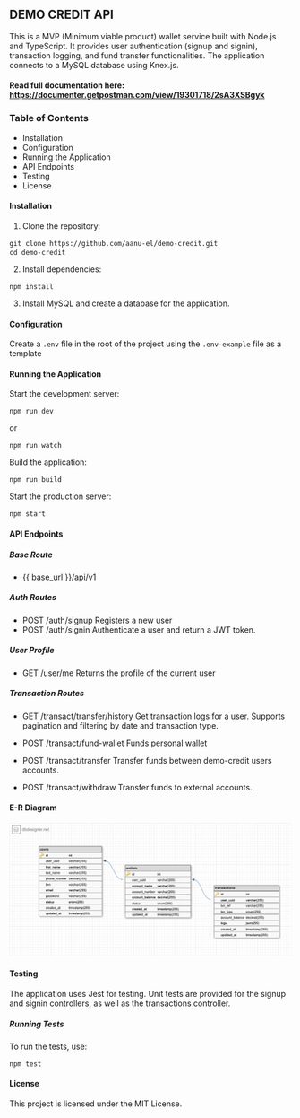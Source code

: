 
## DEMO CREDIT API

This is a MVP (Minimum viable product) wallet service built with Node.js and TypeScript. It provides user authentication (signup and signin), transaction logging, and fund transfer functionalities. The application connects to a MySQL database using Knex.js.

#### Read full documentation here: https://documenter.getpostman.com/view/19301718/2sA3XSBgyk

### Table of Contents

- Installation
- Configuration
- Running the Application
- API Endpoints
- Testing
- License

#### Installation
1. Clone the repository:
````
git clone https://github.com/aanu-el/demo-credit.git
cd demo-credit
````
2. Install dependencies:
```` 
npm install 
````
3. Install MySQL and create a database for the application.

#### Configuration
Create a ````.env```` file in the root of the project using the ````.env-example```` file as a template

#### Running the Application
Start the development server:
````
npm run dev
````
or

````
npm run watch
````


Build the application:
````
npm run build
````

Start the production server:
````
npm start
````

#### API Endpoints

##### Base Route 
- {{ base_url }}/api/v1

##### Auth Routes

- POST /auth/signup
Registers a new user
- POST /auth/signin
Authenticate a user and return a JWT token.

##### User Profile

- GET /user/me
Returns the profile of the current user

##### Transaction Routes
- GET /transact/transfer/history
Get transaction logs for a user. Supports pagination and filtering by date and transaction type.

- POST /transact/fund-wallet
Funds personal wallet

- POST /transact/transfer
Transfer funds between demo-credit users accounts.

- POST /transact/withdraw
Transfer funds to external accounts.

#### E-R Diagram
![alt text](E-R.png)

#### Testing
The application uses Jest for testing. Unit tests are provided for the signup and signin controllers, as well as the transactions controller.
##### Running Tests
To run the tests, use:
````
npm test
````
#### License
This project is licensed under the MIT License.
